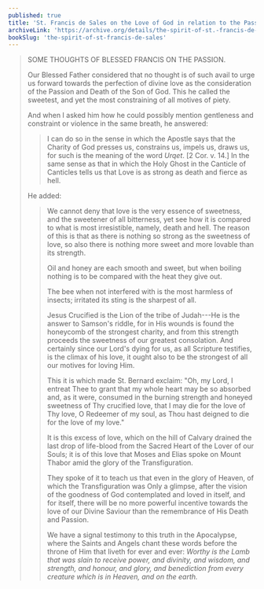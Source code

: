 ```yaml
---
published: true
title: 'St. Francis de Sales on the Love of God in relation to the Passion of Christ'
archiveLink: 'https://archive.org/details/the-spirit-of-st.-francis-de-sales/page/74?view=theater'
bookSlug: 'the-spirit-of-st-francis-de-sales'
---
```


> SOME THOUGHTS OF BLESSED FRANCIS ON THE PASSION.
> 
> Our Blessed Father considered that no thought is of such avail to urge us forward towards the perfection of divine love as the consideration of the Passion and Death of the Son of God. This he called the sweetest, and yet the most constraining of all motives of piety.
> 
> And when I asked him how he could possibly mention gentleness and constraint or violence in the same breath, he answered:
> 
>> I can do so in the sense in which the Apostle says that the Charity of God presses us, constrains us, impels us, draws us, for such is the meaning of the word *Urqet*. [2 Cor. v. 14.] In the same sense as that in which the Holy Ghost in the Canticle of Canticles tells us that Love is as strong as death and fierce as hell.
> 
> He added:
> 
>> We cannot deny that love is the very essence of sweetness, and the sweetener of all bitterness, yet see how it is compared to what is most irresistible, namely, death and hell. The reason of this is that as there is nothing so strong as the sweetness of love, so also there is nothing more sweet and more lovable than its strength.
>>
>> Oil and honey are each smooth and sweet, but when boiling nothing is to be compared with the heat they give out.
>>
>> The bee when not interfered with is the most harmless of insects; irritated its sting is the sharpest of all.
>> 
>> Jesus Crucified is the Lion of the tribe of Judah---He is the answer to Samson's riddle, for in His wounds is found the honeycomb of the strongest charity, and from this strength proceeds the sweetness of our greatest consolation. And certainly since our Lord's dying for us, as all Scripture testifies, is the climax of his love, it ought also to be the strongest of all our motives for loving Him.
>> 
>> This it is which made St. Bernard exclaim: "Oh, my Lord, I entreat Thee to grant that my whole heart may be so absorbed and, as it were, consumed in the burning strength and honeyed sweetness of Thy crucified love, that I may die for the love of Thy love, O Redeemer of my soul, as Thou hast deigned to die for the love of my love."
>> 
>> It is this excess of love, which on the hill of Calvary drained the last drop of life-blood from the Sacred Heart of the Lover of our Souls; it is of this love that Moses and Elias spoke on Mount Thabor amid the glory of the Transfiguration.
>> 
>> They spoke of it to teach us that even in the glory of Heaven, of which the Transfiguration was Only a glimpse, after the vision of the goodness of God contemplated and loved in itself, and for itself, there will be no more powerful incentive towards the love of our Divine Saviour than the remembrance of His Death and Passion.
>> 
>> We have a signal testimony to this truth in the Apocalypse, where the Saints and Angels chant these words before the throne of Him that liveth for ever and ever: *Worthy is the Lamb that was slain to receive power, and divinity, and wisdom, and strength, and honour, and glory, and benediction from every creature which is in Heaven, and on the earth.*